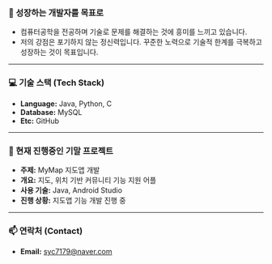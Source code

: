 ### 👋 성장하는 개발자를 목표로

- 컴퓨터공학을 전공하며 기술로 문제를 해결하는 것에 흥미를 느끼고 있습니다.
- 저의 강점은 포기하지 않는 정신력입니다. 꾸준한 노력으로 기술적 한계를 극복하고 성장하는 것이 목표입니다.

---

### 💻 기술 스택 (Tech Stack)

- **Language:** Java, Python, C
- **Database:** MySQL
- **Etc:** GitHub

---

### 🌱 현재 진행중인 기말 프로젝트

- **주제:** MyMap 지도앱 개발
- **개요:** 지도, 위치 기반 커뮤니티 기능 지원 어플
- **사용 기술:** Java, Android Studio
- **진행 상황:** 지도앱 기능 개발 진행 중

---

### 📫 연락처 (Contact)
- **Email:** syc7179@naver.com
